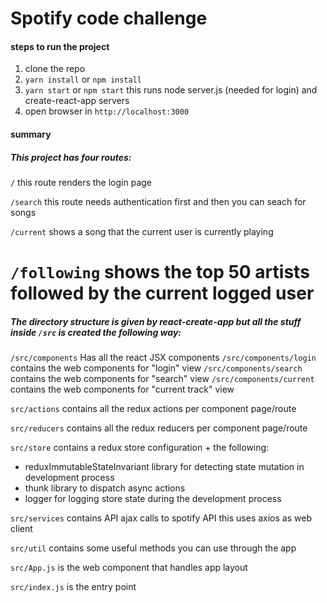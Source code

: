 # Spotify code challenge 

#### steps to run the project

1. clone the repo
2. ```yarn install``` or ```npm install```
3. ```yarn start``` or ```npm start``` this runs node server.js (needed for login) and create-react-app servers
4. open browser in `http://localhost:3000`

#### summary

##### This project has four routes: 

`/` this route renders the login page

`/search` this route needs authentication first and then you can seach for songs

`/current` shows a song that the current user is currently playing

# `/following` shows the top 50 artists followed by the current logged user

##### The directory structure is given by react-create-app but all the stuff inside `/src` is created the following way:

`/src/components` Has all the react JSX components
`/src/components/login` contains the web components for "login" view
`/src/components/search` contains the web components for "search" view
`/src/components/current` contains the web components for "current track" view

`src/actions` contains all the redux actions per component page/route

`src/reducers` contains all the redux reducers per component page/route

`src/store` contains a redux store configuration + the following:
- reduxImmutableStateInvariant library for detecting state mutation in development process
- thunk library to dispatch async actions
- logger for logging store state during the development process

`src/services` contains API ajax calls to spotify API this uses axios as web client

`src/util` contains some useful methods you can use through the app

`src/App.js` is the web component that handles app layout

`src/index.js` is the entry point
